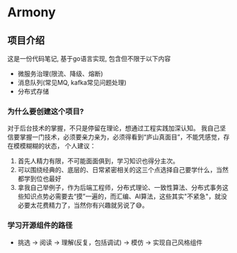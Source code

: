 # Armony 

## 项目介绍
这是一份代码笔记, 基于go语言实现, 包含但不限于以下内容
- 微服务治理(限流、降级、熔断)
- 消息队列(常见MQ, kafka常见问题处理)
- 分布式存储

### 为什么要创建这个项目?
对于后台技术的掌握，不只是停留在理论，想通过工程实践加深认知。
我自己坚信要掌握一门技术，必须要亲力亲为，必须得看到“庐山真面目”，不能凭感觉，存在模模糊糊的状态，
个人建议：
1. 首先人精力有限，不可能面面俱到，学习知识也得分主次。
2. 可以围绕经典的、底层的、日常紧密相关的这三个点选择自己要学什么，当然都学到位也最好
3. 拿我自己举例子，作为后端工程师，分布式理论、一致性算法、分布式事务这些知识点势必需要去“摸”一遍的，而汇编、AI算法，这些其实"不紧急"，就没必要太花费精力了，当然你有兴趣就另说了😅。


### 学习开源组件的路径
- 挑选 -> 阅读 -> 理解(反复，包括调试) -> 模仿 -> 实现自己风格组件







